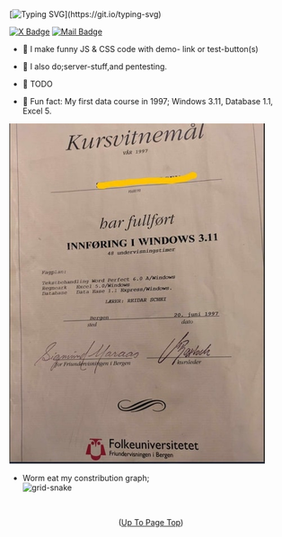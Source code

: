 ## <a id='up'></a>
[![Typing SVG](https://readme-typing-svg.demolab.com?font=Fira+Code&duration=2000&pause=500&color=0000FF&background=A1A1A100&width=435&lines=Welcome+to+Kali+Scandinavia+%2C+;a+repo+for+demoes+and+code+fun.)](https://git.io/typing-svg)

<a target="_blank" href="https://x.com/kaliscandinavia"><img src="https://img.shields.io/badge/-X (Twitter)-000?style=for-the-badge&logo=x&logoColor=fff" alt="X Badge"></a>
<a target="_blank" href="mailto: kaliscandinavia@duck.com"><img src="https://img.shields.io/badge/-Mail-EA4335?style=for-the-badge&logo=duckmail&logoColor=white" alt="Mail Badge"></a>
- 🔭 I make funny JS & CSS code with demo- link or test-button(s)
- 🌱 I also do;server-stuff,and pentesting.
      
- 👯  TODO
  
- 🤠 Fun fact:
     My first data course in 1997;
     Windows 3.11, Database 1.1, Excel 5.

![data-course-Image](my_img.jpg)

- Worm eat my constribution graph;  
![grid-snake](https://user-images.githubusercontent.com/94220731/198875879-db8010bf-01c8-4f34-98c7-3dd8a0a6e734.svg)

<br>
<p align="center">(<a href="#up">Up To Page Top</a>)</p>
